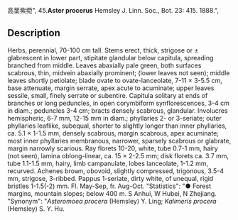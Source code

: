 高茎紫菀",
45.**Aster procerus** Hemsley J. Linn. Soc., Bot. 23: 415. 1888.",

## Description
Herbs, perennial, 70-100 cm tall. Stems erect, thick, strigose or ± glabrescent in lower part, stipitate glandular below capitula, spreading branched from middle. Leaves abaxially pale green, both surfaces scabrous, thin, midvein abaxially prominent; (lower leaves not seen); middle leaves shortly petiolate; blade ovate to ovate-lanceolate, 7-11 × 3-5.5 cm, base attenuate, margin serrate, apex acute to acuminate; upper leaves sessile, small, finely serrate or subentire. Capitula solitary at ends of branches or long peduncles, in open corymbiform synflorescences, 3-4 cm in diam.; peduncles 3-4 cm; bracts densely scabrous, glandular. Involucres hemispheric, 6-7 mm, 12-15 mm in diam.; phyllaries 2- or 3-seriate; outer phyllaries leaflike, subequal, shorter to slightly longer than inner phyllaries, ca. 5.1 × 1-1.5 mm, densely scabrous, margin scabrous, apex acuminate; most inner phyllaries membranous, narrower, sparsely scabrous or glabrate, margin narrowly scarious. Ray florets 10-20, white, tube 0.7-1 mm, hairy (not seen), lamina oblong-linear, ca. 15 × 2-2.5 mm; disk florets ca. 3.7 mm, tube 1.1-1.5 mm, hairy, limb campanulate, lobes lanceolate, 1-1.2 mm, recurved. Achenes brown, obovoid, slightly compressed, trigonous, 3.5-4 mm, strigose, 3-ribbed. Pappus 1-seriate, dirty white, of unequal, rigid bristles 1-1.5(-2) mm. Fl. May-Sep, fr. Aug-Oct.
  "Statistics": "● Forest margins, mountain slopes; below 400 m. S Anhui, W Hubei, N Zhejiang.
  "Synonym": "*Asteromoea procera* (Hemsley) Y. Ling; *Kalimeris procera* (Hemsley) S. Y. Hu.
